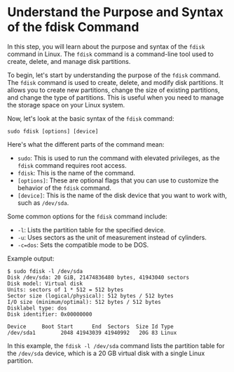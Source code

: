 # Understand the Purpose and Syntax of the fdisk Command

In this step, you will learn about the purpose and syntax of the `fdisk` command in Linux. The `fdisk` command is a command-line tool used to create, delete, and manage disk partitions.

To begin, let's start by understanding the purpose of the `fdisk` command. The `fdisk` command is used to create, delete, and modify disk partitions. It allows you to create new partitions, change the size of existing partitions, and change the type of partitions. This is useful when you need to manage the storage space on your Linux system.

Now, let's look at the basic syntax of the `fdisk` command:

```
sudo fdisk [options] [device]
```

Here's what the different parts of the command mean:

- `sudo`: This is used to run the command with elevated privileges, as the `fdisk` command requires root access.
- `fdisk`: This is the name of the command.
- `[options]`: These are optional flags that you can use to customize the behavior of the `fdisk` command.
- `[device]`: This is the name of the disk device that you want to work with, such as `/dev/sda`.

Some common options for the `fdisk` command include:

- `-l`: Lists the partition table for the specified device.
- `-u`: Uses sectors as the unit of measurement instead of cylinders.
- `-c=dos`: Sets the compatible mode to be DOS.

Example output:

```
$ sudo fdisk -l /dev/sda
Disk /dev/sda: 20 GiB, 21474836480 bytes, 41943040 sectors
Disk model: Virtual disk
Units: sectors of 1 * 512 = 512 bytes
Sector size (logical/physical): 512 bytes / 512 bytes
I/O size (minimum/optimal): 512 bytes / 512 bytes
Disklabel type: dos
Disk identifier: 0x00000000

Device     Boot Start      End  Sectors  Size Id Type
/dev/sda1        2048 41943039 41940992   20G 83 Linux
```

In this example, the `fdisk -l /dev/sda` command lists the partition table for the `/dev/sda` device, which is a 20 GB virtual disk with a single Linux partition.
